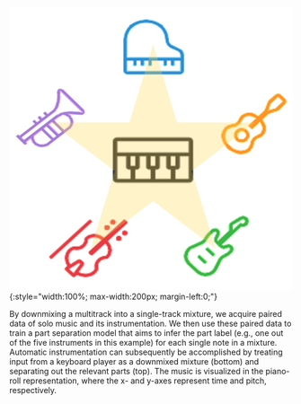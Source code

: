 ![logo](images/logo.png){:style="width:100%; max-width:200px; margin-left:0;"}

By downmixing a multitrack into a single-track mixture, we acquire paired data of solo music and its instrumentation. We then use these paired data to train a part separation model that aims to infer the part label (e.g., one out of the five instruments in this example) for each single note in a mixture. Automatic instrumentation can subsequently be accomplished by treating input from a keyboard player as a downmixed mixture (bottom) and separating out the relevant parts (top). The music is visualized in the piano-roll representation, where the x- and y-axes represent time and pitch, respectively.
